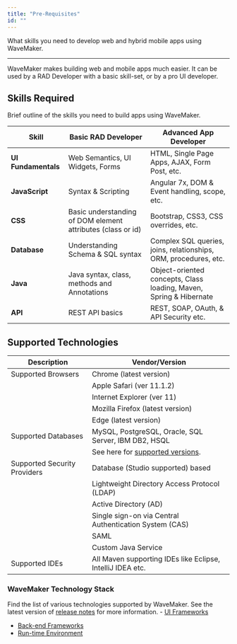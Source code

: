 ```yaml
---
title: "Pre-Requisites"
id: ""
---
```

What skills you need to develop web and hybrid mobile apps using WaveMaker. 

---
WaveMaker makes building web and mobile apps much easier. It can be used by a RAD Developer with a basic skill-set, or by a pro UI developer. 

## Skills Required 
Brief outline of the skills you need to build apps using WaveMaker.

| **Skill** | **Basic RAD Developer** | **Advanced App Developer** |
| --- | --- | --- |
| **UI Fundamentals** | Web Semantics, UI Widgets, Forms | HTML, Single Page Apps, AJAX, Form Post, etc. |
| **JavaScript** | Syntax & Scripting | Angular 7x, DOM & Event handling, scope, etc. |
| **CSS** | Basic understanding of DOM element attributes (class or id) | Bootstrap, CSS3, CSS overrides, etc. |
| **Database** | Understanding Schema & SQL syntax | Complex SQL queries, joins, relationships, ORM, procedures, etc. |
| **Java** | Java syntax, class, methods and Annotations | Object-oriented concepts, Class loading, Maven, Spring & Hibernate |
| **API** | REST API basics | REST, SOAP, OAuth, & API Security etc. |

## Supported Technologies 

| Description | Vendor/Version |
| --- | --- |
| Supported Browsers | Chrome (latest version) |
|  | Apple Safari (ver 11.1.2) |
|  | Internet Explorer (ver 11) |
|  | Mozilla Firefox (latest version) |
|  | Edge (latest version) |
| Supported Databases | MySQL, PostgreSQL, Oracle, SQL Server, IBM DB2, HSQL |
|  | See here for [supported versions](/learn/app-development/services/database-services/database-services#supported-databases-and-versions). |
| Supported Security Providers | Database (Studio supported) based |
|  | Lightweight Directory Access Protocol (LDAP) |
|  | Active Directory (AD) |
|  | Single sign-on via Central Authentication System (CAS) |
|  | SAML |
|  | Custom Java Service |
| Supported IDEs | All Maven supporting IDEs like Eclipse, IntelliJ IDEA etc. |

### WaveMaker Technology Stack

Find the list of various technologies supported by WaveMaker. See the latest version of [release notes](/learn/wavemaker-release-notes) for more information. 
- [UI Frameworks](/learn/wavemaker-release-notes/v10-1-0#ui-frameworks)
- [Back-end Frameworks](/learn/wavemaker-release-notes/v10-1-0#back-end-frameworks)
- [Run-time Environment](/learn/wavemaker-release-notes/v10-1-0#run-time-environment)